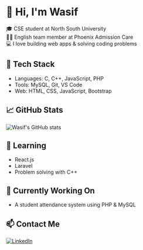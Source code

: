 # 👋 Hi, I'm Wasif

🎓 CSE student at North South University  
👨‍🏫 English team member at Phoenix Admission Care  
💻 I love building web apps & solving coding problems

## 🔧 Tech Stack
- Languages: C, C++, JavaScript, PHP
- Tools: MySQL, Git, VS Code
- Web: HTML, CSS, JavaScript, Bootstrap

## 📈 GitHub Stats
![Wasif's GitHub stats](https://github-readme-stats.vercel.app/api?username=wasifdev&show_icons=true&theme=tokyonight)

## 🧠 Learning
- React.js
- Laravel
- Problem solving with C++

## 🌱 Currently Working On
- A student attendance system using PHP & MySQL

## 📫 Contact Me
[![LinkedIn](https://img.shields.io/badge/LinkedIn-blue?logo=linkedin)](https://linkedin.com/in/your-profile)
